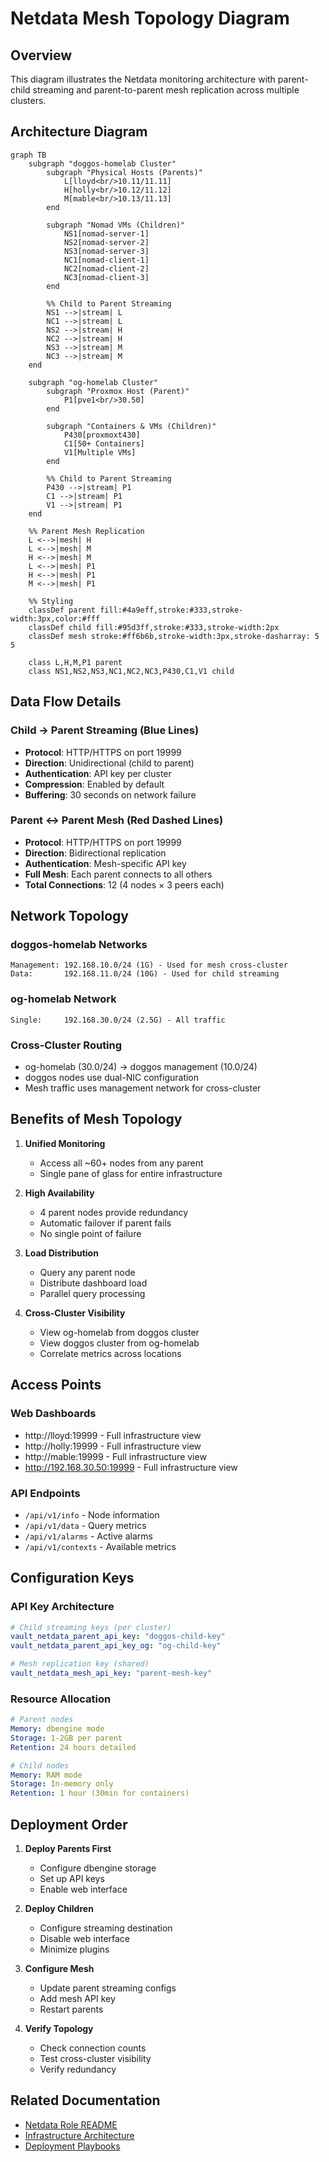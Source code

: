 # Netdata Mesh Topology Diagram

## Overview

This diagram illustrates the Netdata monitoring architecture with parent-child streaming and parent-to-parent mesh replication across multiple clusters.

## Architecture Diagram

```mermaid
graph TB
    subgraph "doggos-homelab Cluster"
        subgraph "Physical Hosts (Parents)"
            L[lloyd<br/>10.11/11.11]
            H[holly<br/>10.12/11.12]
            M[mable<br/>10.13/11.13]
        end
        
        subgraph "Nomad VMs (Children)"
            NS1[nomad-server-1]
            NS2[nomad-server-2]
            NS3[nomad-server-3]
            NC1[nomad-client-1]
            NC2[nomad-client-2]
            NC3[nomad-client-3]
        end
        
        %% Child to Parent Streaming
        NS1 -->|stream| L
        NC1 -->|stream| L
        NS2 -->|stream| H
        NC2 -->|stream| H
        NS3 -->|stream| M
        NC3 -->|stream| M
    end
    
    subgraph "og-homelab Cluster"
        subgraph "Proxmox Host (Parent)"
            P1[pve1<br/>30.50]
        end
        
        subgraph "Containers & VMs (Children)"
            P430[proxmoxt430]
            C1[50+ Containers]
            V1[Multiple VMs]
        end
        
        %% Child to Parent Streaming
        P430 -->|stream| P1
        C1 -->|stream| P1
        V1 -->|stream| P1
    end
    
    %% Parent Mesh Replication
    L <-->|mesh| H
    L <-->|mesh| M
    H <-->|mesh| M
    L <-->|mesh| P1
    H <-->|mesh| P1
    M <-->|mesh| P1
    
    %% Styling
    classDef parent fill:#4a9eff,stroke:#333,stroke-width:3px,color:#fff
    classDef child fill:#95d3ff,stroke:#333,stroke-width:2px
    classDef mesh stroke:#ff6b6b,stroke-width:3px,stroke-dasharray: 5 5
    
    class L,H,M,P1 parent
    class NS1,NS2,NS3,NC1,NC2,NC3,P430,C1,V1 child
```

## Data Flow Details

### Child → Parent Streaming (Blue Lines)
- **Protocol**: HTTP/HTTPS on port 19999
- **Direction**: Unidirectional (child to parent)
- **Authentication**: API key per cluster
- **Compression**: Enabled by default
- **Buffering**: 30 seconds on network failure

### Parent ↔ Parent Mesh (Red Dashed Lines)
- **Protocol**: HTTP/HTTPS on port 19999
- **Direction**: Bidirectional replication
- **Authentication**: Mesh-specific API key
- **Full Mesh**: Each parent connects to all others
- **Total Connections**: 12 (4 nodes × 3 peers each)

## Network Topology

### doggos-homelab Networks
```
Management: 192.168.10.0/24 (1G) - Used for mesh cross-cluster
Data:       192.168.11.0/24 (10G) - Used for child streaming
```

### og-homelab Network
```
Single:     192.168.30.0/24 (2.5G) - All traffic
```

### Cross-Cluster Routing
- og-homelab (30.0/24) → doggos management (10.0/24)
- doggos nodes use dual-NIC configuration
- Mesh traffic uses management network for cross-cluster

## Benefits of Mesh Topology

1. **Unified Monitoring**
   - Access all ~60+ nodes from any parent
   - Single pane of glass for entire infrastructure

2. **High Availability**
   - 4 parent nodes provide redundancy
   - Automatic failover if parent fails
   - No single point of failure

3. **Load Distribution**
   - Query any parent node
   - Distribute dashboard load
   - Parallel query processing

4. **Cross-Cluster Visibility**
   - View og-homelab from doggos cluster
   - View doggos cluster from og-homelab
   - Correlate metrics across locations

## Access Points

### Web Dashboards
- http://lloyd:19999 - Full infrastructure view
- http://holly:19999 - Full infrastructure view
- http://mable:19999 - Full infrastructure view
- http://192.168.30.50:19999 - Full infrastructure view

### API Endpoints
- `/api/v1/info` - Node information
- `/api/v1/data` - Query metrics
- `/api/v1/alarms` - Active alarms
- `/api/v1/contexts` - Available metrics

## Configuration Keys

### API Key Architecture
```yaml
# Child streaming keys (per cluster)
vault_netdata_parent_api_key: "doggos-child-key"
vault_netdata_parent_api_key_og: "og-child-key"

# Mesh replication key (shared)
vault_netdata_mesh_api_key: "parent-mesh-key"
```

### Resource Allocation
```yaml
# Parent nodes
Memory: dbengine mode
Storage: 1-2GB per parent
Retention: 24 hours detailed

# Child nodes
Memory: RAM mode
Storage: In-memory only
Retention: 1 hour (30min for containers)
```

## Deployment Order

1. **Deploy Parents First**
   - Configure dbengine storage
   - Set up API keys
   - Enable web interface

2. **Deploy Children**
   - Configure streaming destination
   - Disable web interface
   - Minimize plugins

3. **Configure Mesh**
   - Update parent streaming configs
   - Add mesh API key
   - Restart parents

4. **Verify Topology**
   - Check connection counts
   - Test cross-cluster visibility
   - Verify redundancy

## Related Documentation

- [Netdata Role README](../../roles/netdata/README.md)
- [Infrastructure Architecture](../infrastructure/netdata-architecture.md)
- [Deployment Playbooks](../../playbooks/infrastructure/)